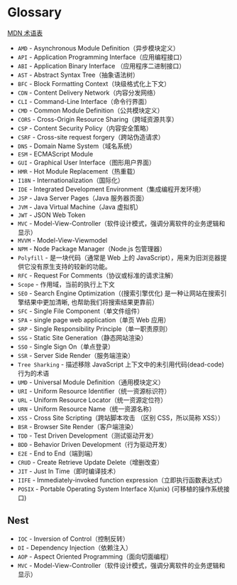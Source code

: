 # Glossary

[MDN 术语表](https://developer.mozilla.org/zh-CN/docs/Glossary)

- `AMD` - Asynchronous Module Definition（异步模块定义）
- `API` - Application Programming Interface（应用编程接口）
- `ABI` - Application Binary Interface （应用程序二进制接口）
- `AST` - Abstract Syntax Tree（抽象语法树）
- `BFC` - Block Formatting Context（块级格式化上下文）
- `CDN` - Content Delivery Network（内容分发网络）
- `CLI` - Command-Line Interface（命令行界面）
- `CMD` - Common Module Definition（公共模块定义）
- `CORS` - Cross-Origin Resource Sharing（跨域资源共享）
- `CSP` - Content Security Policy（内容安全策略）
- `CSRF` - Cross-site request forgery（跨站伪造请求）
- `DNS` - Domain Name System（域名系统）
- `ESM` - ECMAScript Module
- `GUI` - Graphical User Interface（图形用户界面）
- `HMR` - Hot Module Replacement（热重载）
- `I18N` - Internationalization（国际化）
- `IDE` - Integrated Development Environment（集成编程开发环境）
- `JSP` - Java Server Pages（Java 服务器页面）
- `JVM` - Java Virtual Machine（Java 虚拟机）
- `JWT` - JSON Web Token
- `MVC` - Model-View-Controller（软件设计模式，强调分离软件的业务逻辑和显示）
- `MVVM` - Model-View-Viewmodel
- `NPM` - Node Package Manager（Node.js 包管理器）
- `Polyfill` - 是一块代码（通常是 Web 上的 JavaScript），用来为旧浏览器提供它没有原生支持的较新的功能。
- `RFC` - Request For Comments（协议或标准的请求注解）
- `Scope` - 作用域，当前的执行上下文
- `SEO` - Search Engine Optimization（(搜索引擎优化) 是一种让网站在搜索引擎结果中更加清晰, 也帮助我们将搜索结果更靠前）
- `SFC` - Single File Component（单文件组件）
- `SPA` - single page web application（单页 Web 应用）
- `SRP` - Single Responsibility Principle（单一职责原则）
- `SSG` - Static Site Generation（静态网站渲染）
- `SSO` - Single Sign On（单点登录）
- `SSR` - Server Side Render（服务端渲染）
- `Tree Sharking` - 描述移除 JavaScript 上下文中的未引用代码(dead-code) 行为的术语
- `UMD` - Universal Module Definition（通用模块定义）
- `URI` - Uniform Resource Identifier（统一资源标识符）
- `URL` - Uniform Resource Locator（统一资源定位符）
- `URN` - Uniform Resource Name（统一资源名称）
- `XSS` - Cross Site Scripting（跨站脚本攻击 （区别 CSS，所以简称 XSS））
- `BSR` - Browser Site Render（客户端渲染）
- `TDD` - Test Driven Development（测试驱动开发）
- `BDD` - Behavior Driven Development（行为驱动开发）
- `E2E` - End to End（端到端）
- `CRUD` - Create Retrieve Update Delete（增删改查）
- `JIT` - Just In Time（即时编译技术）
- `IIFE` - Immediately-invoked function expression（立即执行函数表达式）
- `POSIX` - Portable Operating System Interface X(unix) (可移植的操作系统接口)

## Nest

- `IOC` - Inversion of Control（控制反转）
- `DI` - Dependency Injection（依赖注入）
- `AOP` - Aspect Oriented Programming（面向切面编程）
- `MVC` - Model-View-Controller（软件设计模式，强调分离软件的业务逻辑和显示）
